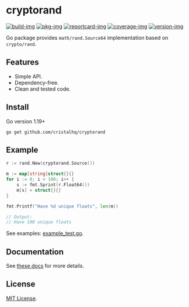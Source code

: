 # cryptorand

[![build-img]][build-url]
[![pkg-img]][pkg-url]
[![reportcard-img]][reportcard-url]
[![coverage-img]][coverage-url]
[![version-img]][version-url]

Go package provides `math/rand.Source64` implementation based on `crypto/rand`.

## Features

* Simple API.
* Dependency-free.
* Clean and tested code.

## Install

Go version 1.19+

```
go get github.com/cristalhq/cryptorand
```

## Example

```go
r := rand.New(cryptorand.Source())

m := map[string]struct{}{}
for i := 0; i < 100; i++ {
	s := fmt.Sprint(r.Float64())
	m[s] = struct{}{}
}

fmt.Printf("Have %d unique floats", len(m))

// Output:
// Have 100 unique floats
```

See examples: [example_test.go](example_test.go).

## Documentation

See [these docs][pkg-url] for more details.

## License

[MIT License](LICENSE).

[build-img]: https://github.com/cristalhq/cryptorand/workflows/build/badge.svg
[build-url]: https://github.com/cristalhq/cryptorand/actions
[pkg-img]: https://pkg.go.dev/badge/cristalhq/cryptorand
[pkg-url]: https://pkg.go.dev/github.com/cristalhq/cryptorand
[reportcard-img]: https://goreportcard.com/badge/cristalhq/cryptorand
[reportcard-url]: https://goreportcard.com/report/cristalhq/cryptorand
[coverage-img]: https://codecov.io/gh/cristalhq/cryptorand/branch/main/graph/badge.svg
[coverage-url]: https://codecov.io/gh/cristalhq/cryptorand
[version-img]: https://img.shields.io/github/v/release/cristalhq/cryptorand
[version-url]: https://github.com/cristalhq/cryptorand/releases
